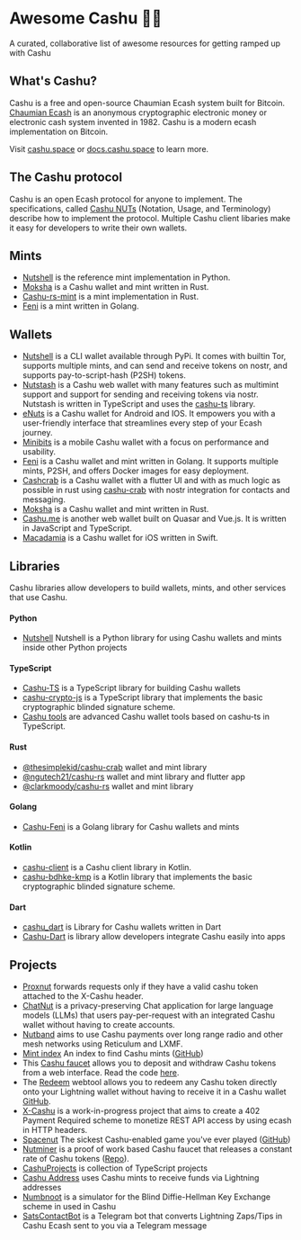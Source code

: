# Awesome Cashu 🥜✨
A curated, collaborative list of awesome resources for getting ramped up with Cashu

## What's Cashu?

Cashu is a free and open-source Chaumian Ecash system built for Bitcoin. [Chaumian Ecash](https://en.wikipedia.org/wiki/Ecash) is an anonymous cryptographic electronic money or electronic cash system invented in 1982. Cashu is a modern ecash implementation on Bitcoin.

Visit [cashu.space](https://cashu.space/) or [docs.cashu.space](https://docs.cashu.space/) to learn more.

## The Cashu protocol

Cashu is an open Ecash protocol for anyone to implement. The specifications, called [Cashu NUTs](https://github.com/cashubtc/nuts) (Notation, Usage, and Terminology) describe how to implement the protocol. Multiple Cashu client libaries make it easy for developers to write their own wallets.

## Mints

- [Nutshell](https://github.com/cashubtc/nutshell) is the reference mint implementation in Python.
- [Moksha](https://github.com/ngutech21/moksha) is a Cashu wallet and mint written in Rust.
- [Cashu-rs-mint](https://github.com/thesimplekid/cashu-rs-mint) is a mint implementation in Rust.
- [Feni](https://github.com/cashubtc/cashu-feni) is a mint written in Golang.

## Wallets

- [Nutshell](https://github.com/cashubtc/nutshell) is a CLI wallet available through PyPi. It comes with builtin Tor, supports multiple mints, and can send and receive tokens on nostr, and supports pay-to-script-hash (P2SH) tokens.
- [Nutstash](https://nutstash.app/) is a Cashu web wallet with many features such as multimint support and support for sending and receiving tokens via nostr. Nutstash is written in TypeScript and uses the [cashu-ts](https://github.com/cashubtc/cashu-ts) library.
- [eNuts](https://enuts.cash) is a Cashu wallet for Android and IOS. It empowers you with a user-friendly interface that streamlines every step of your Ecash journey.
- [Minibits](https://github.com/minibits-cash/minibits_wallet) is a mobile Cashu wallet with a focus on performance and usability.
- [Feni](https://github.com/cashubtc/cashu-feni) is a Cashu wallet and mint written in Golang. It supports multiple mints, P2SH, and offers Docker images for easy deployment.
- [Cashcrab](https://github.com/thesimplekid/cashcrab) is a Cashu wallet with a flutter UI and with as much logic as possible in rust using [cashu-crab](https://github.com/thesimplekid/cashu-crab) with nostr integration for contacts and messaging.
- [Moksha](https://github.com/ngutech21/moksha) is a Cashu wallet and mint written in Rust.
- [Cashu.me](http://cashu.me/) is another web wallet built on Quasar and Vue.js. It is written in JavaScript and TypeScript.
- [Macadamia](github.com/zeugmaster/macadamia) is a Cashu wallet for iOS written in Swift.

## Libraries

Cashu libraries allow developers to build wallets, mints, and other services that use Cashu.

#### Python

- [Nutshell](https://github.com/cashubtc/cashu) Nutshell is a Python library for using Cashu wallets and mints inside other Python projects

#### TypeScript

- [Cashu-TS](https://github.com/cashubtc/cashu-ts) is a TypeScript library for building Cashu wallets
- [cashu-crypto-js](https://github.com/gandlafbtc/cashu-crypto-js) is a TypeScript library that implements the basic cryptographic blinded signature scheme.
- [Cashu tools](https://github.com/gandlafbtc/cashu-tools) are advanced Cashu wallet tools based on cashu-ts in TypeScript.

#### Rust

- [@thesimplekid/cashu-crab](https://github.com/thesimplekid/cashu-crab) wallet and mint library
- [@ngutech21/cashu-rs](https://github.com/ngutech21/cashu-rs) wallet and mint library and flutter app
- [@clarkmoody/cashu-rs](https://github.com/clarkmoody/cashu-rs) wallet and mint library

#### Golang

- [Cashu-Feni](https://github.com/cashubtc/cashu-feni) is a Golang library for Cashu wallets and mints

#### Kotlin

- [cashu-client](https://github.com/thunderbiscuit/cashu-client) is a Cashu client library in Kotlin.
- [cashu-bdhke-kmp](https://github.com/gandlafbtc/cashu-bdhke-kmp) is a Kotlin library that implements the basic cryptographic blinded signature scheme.

#### Dart

- [cashu_dart](https://github.com/ryzizub/cashu_dart) is Library for Cashu wallets written in Dart
- [Cashu-Dart](https://github.com/0xchat-app/cashu-dart) is library allow developers integrate Cashu easily into apps

## Projects
- [Proxnut](https://github.com/gandlafbtc/proxnut)  forwards requests only if they have a valid cashu token attached to the X-Cashu header.
- [ChatNut](https://chatnut.sparkpay.pt/) is a privacy-preserving Chat application for large language models (LLMs) that users pay-per-request with an integrated Cashu wallet without having to create accounts.
- [Nutband](https://github.com/jooray/nutband) aims to use Cashu payments over long range radio and other mesh networks using Reticulum and LXMF.
- [Mint index](https://mintindex.gandlaf.com/) An index to find Cashu mints ([GitHub](https://github.com/gandlafbtc/mintindex))
- This [Cashu faucet](https://www.gandlaf.com/faucet/anarchy) allows you to deposit and withdraw Cashu tokens from a web interface. Read the code [here](https://github.com/gandlafbtc/cashu-faucet).
- The [Redeem](https://redeem.cashu.me/) webtool allows you to redeem any Cashu token directly onto your Lightning wallet without having to receive it in a Cashu wallet [GitHub](https://github.com/cashubtc/cashu-redeem).
- [X-Cashu](https://github.com/callebtc/xcashu) is a work-in-progress project that aims to create a 402 Payment Required scheme to monetize REST API access by using ecash in HTTP headers.
- [Spacenut](https://spacenut.nutstash.app) The sickest Cashu-enabled game you've ever played ([GitHub](https://github.com/gandlafbtc/spacenut))
- [Nutminer](https://nutminer.semisol.dev/) is a proof of work based Cashu faucet that releases a constant rate of Cashu tokens ([Repo](https://git.semisol.dev/shit-code-v2/nutminer.git)).
- [CashuProjects](https://github.com/CashuProjects) is collection of TypeScript projects
- [Cashu Address](https://github.com/lightning-digital-entertainment/cashu-address) uses Cashu mints to receive funds via Lightning addresses
- [Numbnoot](https://numbnoot.gandlaf.com) is a simulator for the Blind Diffie-Hellman Key Exchange scheme in used in Cashu
- [SatsContactBot](https://github.com/massmux/SatsContact) is a Telegram bot that converts Lightning Zaps/Tips in Cashu Ecash sent to you via a Telegram message
